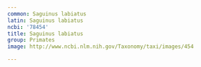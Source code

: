 ```yaml
---
common: Saguinus labiatus
latin: Saguinus labiatus
ncbi: '78454'
title: Saguinus labiatus
group: Primates
image: http://www.ncbi.nlm.nih.gov/Taxonomy/taxi/images/454

---
```

